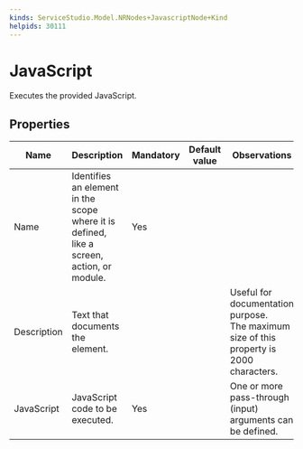 ```yaml
---
kinds: ServiceStudio.Model.NRNodes+JavascriptNode+Kind
helpids: 30111
---
```


# JavaScript

Executes the provided JavaScript.  

## Properties

<table markdown="1">
<thead>
<tr>
<th>Name</th>
<th>Description</th>
<th>Mandatory</th>
<th>Default value</th>
<th>Observations</th>
</tr>
</thead>
<tbody>
<tr>
<td title="Name">Name</td>
<td>Identifies an element in the scope where it is defined, like a screen, action, or module.</td>
<td>Yes</td>
<td></td>
<td></td>
</tr>
<tr>
<td title="Description">Description</td>
<td>Text that documents the element.</td>
<td></td>
<td></td>
<td>Useful for documentation purpose.<br/>The maximum size of this property is 2000 characters.</td>
</tr>
<tr>
<td title="JavaScript">JavaScript</td>
<td>JavaScript code to be executed.</td>
<td>Yes</td>
<td></td>
<td>One or more pass-through (input) arguments can be defined.</td>
</tr>
</tbody>
</table>

